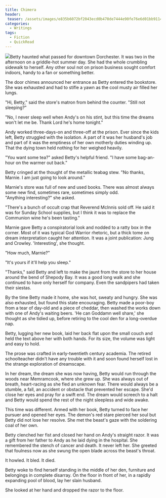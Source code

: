 ```yaml
---
title: Chimera
header:
 teaser: /assets/images/e835b6072bf2043ecd0b470de7444e90fe76e6d01bb9114195f8c0_640_old-book.jpg
categories:
  - Writings
tags:
  - Fiction
  - QuickRead
---
```

<img src="https://douglangille.github.io/assets/images/e835b6072bf2043ecd0b470de7444e90fe76e6d01bb9114195f8c0_640_old-book.jpg">Betty haunted what passed for downtown Dorchester. It was two in the afternoon on a griddle-hot summer day. She had the whole crumbling sidewalk to herself. Any other soul not on prison business sought comfort indoors, handy to a fan or something better.

The door chimes announced her entrance as Betty entered the bookstore. She was exhausted and had to stifle a yawn as the cool musty air filled her lungs.

"Hi, Betty," said the store's matron from behind the counter. "Still not sleeping?"

"No, I never sleep well when Andy's on his stint, but this time the dreams won't let me be. Thank Lord he's home tonight."

Andy worked three-days-on and three-off at the prison. Ever since the kids left, Betty struggled with the isolation. A part of it was her husband's job and part of it was the emptiness of her own motherly duties winding up. That the dying town held nothing for her weighed heavily.

"You want some tea?" asked Betty's helpful friend. "I have some bag-an-hour on the warmer out back."

Betty cringed at the thought of the metallic teabag stew. "No thanks, Marnie. I am just going to look around."

Marnie's store was full of new and used books. There was almost always some new find, sometimes rare, sometimes simply odd.  
 "Anything interesting?" she asked.

"There's a bunch of occult crap that Reverend McInnis sold off. He said it was for Sunday School supplies, but I think it was to replace the Communion wine he's been tasting."

Marnie gave Betty a conspiratorial look and nodded to a ratty box in the corner. Most of it was typical God Warrior rhetoric, but a thick tome on dream interpretation caught her attention. It was a joint publication: Jung and Crowley. 'Interesting', she thought.

"How much, Marnie?"

"It's yours if it'll help you sleep."

"Thanks," said Betty and left to make the jaunt from the store to her house around the bend of Shepody Bay. It was a good long walk and she continued to have only herself for company. Even the sandpipers had taken their siestas.

By the time Betty made it home, she was hot, sweaty and hungry. She was also exhausted, but found this state encouraging. Betty made a poor-boy from a tear of day-old and a piece of cheddar, then washed the works down with one of Andy's waiting beers. 'He can Goddamn well share,' she thought as she tidied up, before retiring to the cool den for a long-overdue nap.

Betty, lugging her new book, laid her back flat upon the small couch and held the text above her with both hands. For its size, the volume was light and easy to hold.

The prose was crafted in early-twentieth century academia. The retired schoolteacher didn't have any trouble with it and soon found herself lost in the strange exploration of dreamscape.

In her dream, the dream she was now having, Betty would run through the woods near Memramcook, where she grew up. She was always out of breath, heart-racing as she fled an unknown fear. There would always be a stumble, a fall, an accident or obstacle that prevented her escape. She'd close her eyes and pray for a swift end. The dream would screech to a halt and Betty would spend the rest of the night sleepless and wide awake.

This time was different. Armed with her book, Betty turned to face her pursuer and opened her eyes. The demon's red stare pierced her soul but Betty did not lose her resolve. She met the beast's gaze with the soldering coal of her own.

Betty clenched her fist and closed her hand on Andy's straight razor. It was a gift from her father to Andy as he laid dying in the hospital. She remembered the stench of cancer and death. It never left her. She greeted that foulness now as she swung the open blade across the beast's throat.

It howled. It bled. It died.

Betty woke to find herself standing in the middle of her den, furniture and belongings in complete disarray. On the floor in front of her, in a rapidly expanding pool of blood, lay her slain husband.

She looked at her hand and dropped the razor to the floor.